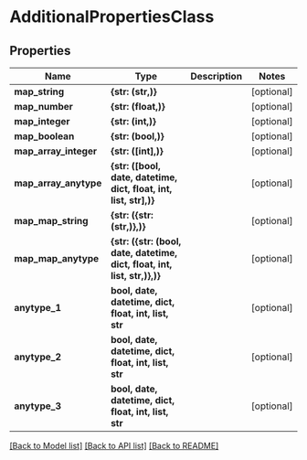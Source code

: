 # AdditionalPropertiesClass


## Properties
Name | Type | Description | Notes
------------ | ------------- | ------------- | -------------
**map_string** | **{str: (str,)}** |  | [optional] 
**map_number** | **{str: (float,)}** |  | [optional] 
**map_integer** | **{str: (int,)}** |  | [optional] 
**map_boolean** | **{str: (bool,)}** |  | [optional] 
**map_array_integer** | **{str: ([int],)}** |  | [optional] 
**map_array_anytype** | **{str: ([bool, date, datetime, dict, float, int, list, str],)}** |  | [optional] 
**map_map_string** | **{str: ({str: (str,)},)}** |  | [optional] 
**map_map_anytype** | **{str: ({str: (bool, date, datetime, dict, float, int, list, str,)},)}** |  | [optional] 
**anytype_1** | **bool, date, datetime, dict, float, int, list, str** |  | [optional] 
**anytype_2** | **bool, date, datetime, dict, float, int, list, str** |  | [optional] 
**anytype_3** | **bool, date, datetime, dict, float, int, list, str** |  | [optional] 

[[Back to Model list]](../README.md#documentation-for-models) [[Back to API list]](../README.md#documentation-for-api-endpoints) [[Back to README]](../README.md)


